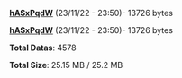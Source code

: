 [**hASxPqdW**](/data/hASxPqdW.txt) (23/11/22 - 23:50)- 13726 bytes

[**hASxPqdW**](/data/hASxPqdW.txt) (23/11/22 - 23:50)- 13726 bytes

**Total Datas**: 4578

**Total Size**: 25.15 MB / 25.2 MB